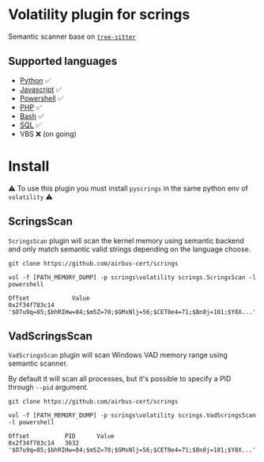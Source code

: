 # Volatility plugin for scrings

Semantic scanner base on [`tree-sitter`](https://tree-sitter.github.io/tree-sitter/)

## Supported languages

* [Python](https://github.com/tree-sitter/tree-sitter-python) ✅
* [Javascript](https://github.com/tree-sitter/tree-sitter-javascript) ✅
* [Powershell](https://github.com/airbus-cert/tree-sitter-powershell) ✅
* [PHP](https://github.com/tree-sitter/tree-sitter-php) ✅
* [Bash](https://github.com/tree-sitter/tree-sitter-bash) ✅
* [SQL](https://github.com/derekstride/tree-sitter-sql) ✅
* VBS ❌ (on going)

# Install
⚠️ To use this plugin you must install `pyscrings` in the same python env of `volatility` ⚠️

## ScringsScan

`ScringsScan` plugin will scan the kernel memory using semantic backend and only match semantic valid strings depending on the language choose.

```
git clone https://github.com/airbus-cert/scrings

vol -f [PATH_MEMORY_DUMP] -p scrings\volatility scrings.ScringsScan -l powershell

Offset            Value
0x2f34f783c14     '$O7u9q=85;$bhRIHw=84;$m5Z=70;$GMxNlj=56;$CET0e4=71;$Bn8j=101;$Y8X...'

```

## VadScringsScan

`VadScringsScan` plugin will scan Windows VAD memory range using semantic scanner.

By default it will scan all processes, but it's possible to specify a PID through `--pid` argument. 

```
git clone https://github.com/airbus-cert/scrings

vol -f [PATH_MEMORY_DUMP] -p scrings\volatility scrings.VadScringsScan -l powershell

Offset          PID      Value
0x2f34f783c14   3632    '$O7u9q=85;$bhRIHw=84;$m5Z=70;$GMxNlj=56;$CET0e4=71;$Bn8j=101;$Y8X...'
```
